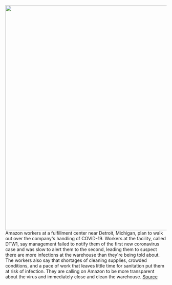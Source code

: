 <img src='https://cdn.vox-cdn.com/thumbor/J462-BqPVhXihXmTpAcLq1NdNDE=/0x0:2040x1360/1200x800/filters:focal(857x517:1183x843)/cdn.vox-cdn.com/uploads/chorus_image/image/66586845/acastro_200319_1777_amazonCorona_0001.0.jpg' width='700px' /><br/>
Amazon workers at a fulfillment center near Detroit, Michigan, plan to walk out over the company's handling of COVID-19. Workers at the facility, called DTW1, say management failed to notify them of the first new coronavirus case and was slow to alert them to the second, leading them to suspect there are more infections at the warehouse than they're being told about. The workers also say that shortages of cleaning supplies, crowded conditions, and a pace of work that leaves little time for sanitation put them at risk of infection. They are calling on Amazon to be more transparent about the virus and immediately close and clean the warehouse.
<a href='https://www.theverge.com/2020/4/1/21202745/amazon-coronavirus-walk-out-detroit-protests-warehouse-cleaning'> Source <a/>